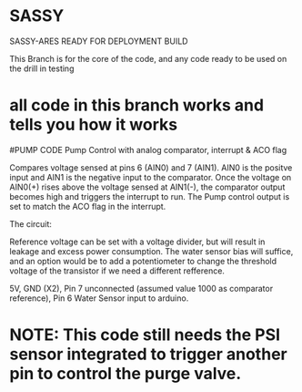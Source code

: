 
# SASSY
SASSY-ARES READY FOR DEPLOYMENT BUILD

This Branch is for the core of the code, and any code ready to be used on the drill in testing 

all code in this branch works and tells you how it works
===============================================================================================

#PUMP CODE 
 Pump Control with analog comparator, interrupt & ACO flag

Compares voltage sensed at pins 6 (AIN0) and 7 (AIN1).  AIN0 is the positve input and AIN1 is the negative input to the comparator. Once the voltage on AIN0(+) rises above the voltage
sensed at AIN1(-), the comparator output becomes high and triggers the interrupt to run. The Pump control output is set to match the ACO flag in the interrupt.

The circuit:

Reference voltage can be set with a voltage divider, but will result in leakage and excess power consumption. The water sensor bias will suffice, and an option would be to add a potentiometer to
change the threshold voltage of the transistor if we need a different refference. 

5V, GND (X2), Pin 7 unconnected (assumed value 1000 as comparator reference), Pin 6 Water Sensor input to arduino.

NOTE: This code still needs the PSI sensor integrated to trigger another pin to control the purge valve.
========================================================================================
